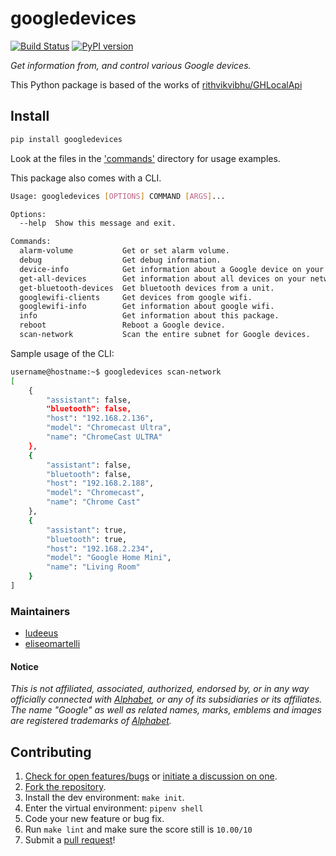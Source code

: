 # googledevices

[![Build Status][travis_status]][travis]
[![PyPI version][pypi_badge]][pypi]

_Get information from, and control various Google devices._

This Python package is based of the works of [rithvikvibhu/GHLocalApi][GHLocalApi]

## Install

```bash
pip install googledevices
```

Look at the files in the ['commands'][commands] directory for usage examples.

This package also comes with a CLI.  

```bash
Usage: googledevices [OPTIONS] COMMAND [ARGS]...

Options:
  --help  Show this message and exit.

Commands:
  alarm-volume           Get or set alarm volume.
  debug                  Get debug information.
  device-info            Get information about a Google device on your...
  get-all-devices        Get information about all devices on your network.
  get-bluetooth-devices  Get bluetooth devices from a unit.
  googlewifi-clients     Get devices from google wifi.
  googlewifi-info        Get information about google wifi.
  info                   Get information about this package.
  reboot                 Reboot a Google device.
  scan-network           Scan the entire subnet for Google devices.
```

Sample usage of the CLI:

```bash
username@hostname:~$ googledevices scan-network
[
    {
        "assistant": false,
        "bluetooth": false,
        "host": "192.168.2.136",
        "model": "Chromecast Ultra",
        "name": "ChromeCast ULTRA"
    },
    {
        "assistant": false,
        "bluetooth": false,
        "host": "192.168.2.188",
        "model": "Chromecast",
        "name": "Chrome Cast"
    },
    {
        "assistant": true,
        "bluetooth": true,
        "host": "192.168.2.234",
        "model": "Google Home Mini",
        "name": "Living Room"
    }
]
```

### Maintainers

- [ludeeus][ludeeus]
- [eliseomartelli][eliseomartelli]

#### Notice

_This is not affiliated, associated, authorized, endorsed by, or in any way officially connected with [Alphabet][alphabet], or any of its subsidiaries or its affiliates. The name "Google" as well as related names, marks, emblems and images are registered trademarks of [Alphabet][alphabet]._


## Contributing

1. [Check for open features/bugs][issues]
  or [initiate a discussion on one][issues-new].
2. [Fork the repository][fork].
3. Install the dev environment: `make init`.
4. Enter the virtual environment: `pipenv shell`
5. Code your new feature or bug fix.
6. Run `make lint` and make sure the score still is `10.00/10`
7. Submit a [pull request][pull-request]!

[alphabet]: https://abc.xyz/
[commands]: https://github.com/ludeeus/googledevices/tree/master/googledevices/cli/commands
[eliseomartelli]: https://github.com/eliseomartelli
[fork]: https://github.com/ludeeus/googledevices/fork
[GHLocalApi]: https://github.com/rithvikvibhu/GHLocalApi
[issues]: https://github.com/ludeeus/googledevices/issues
[issues-new]: https://github.com/ludeeus/googledevices/issues/new
[ludeeus]: https://github.com/ludeeus
[travis]: https://travis-ci.com/ludeeus/googledevices
[travis_status]: https://travis-ci.com/ludeeus/googledevices.svg?branch=master
[pull-request]: https://github.com/ludeeus/googledevices/compare
[pypi]:https://pypi.org/project/googledevices/
[pypi_badge]: https://badge.fury.io/py/googledevices.svg